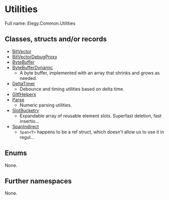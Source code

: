 ﻿
# Utilities

Full name: Elegy.Common.Utilities

## Classes, structs and/or records

* [BitVector](BitVector.md)
* [BitVectorDebugProxy](BitVectorDebugProxy.md)
* [ByteBuffer](ByteBuffer.md)
* [ByteBufferDynamic](ByteBufferDynamic.md)
  * A byte buffer, implemented with an array that shrinks and grows as needed. 
* [DeltaTimer](DeltaTimer.md)
  * Debounce and timing utilities based on delta time. 
* [GltfHelpers](GltfHelpers.md)
* [Parse](Parse.md)
  * Numeric parsing utilities. 
* [SlotBucketry](SlotBucketry.md)
  * Expandable array of reusable element slots. Superfast deletion, fast insertio...
* [SpanIndirect](SpanIndirect.md)
  * `Span<T>` happens to be a ref struct, which doesn't allow us to use it in regul...

## Enums

None.

## Further namespaces

None.

